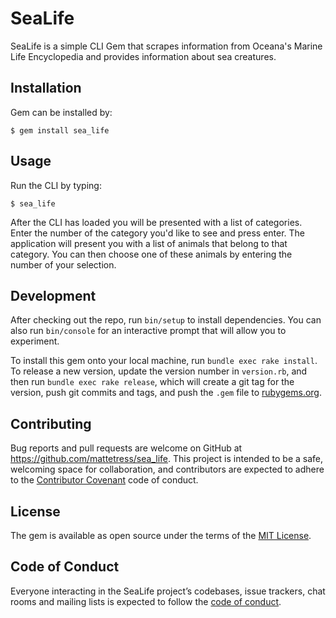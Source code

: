 # SeaLife

SeaLife is a simple CLI Gem that scrapes information from Oceana's Marine Life Encyclopedia and provides information about sea creatures.

## Installation

Gem can be installed by:

    $ gem install sea_life

## Usage

Run the CLI by typing:

    $ sea_life

After the CLI has loaded you will be presented with a list of categories.  Enter the number of the category you'd like to see and press enter.  The application will present you with a list of animals that belong to that category.  You can then choose one of these animals by entering the number of your selection.

## Development

After checking out the repo, run `bin/setup` to install dependencies. You can also run `bin/console` for an interactive prompt that will allow you to experiment.

To install this gem onto your local machine, run `bundle exec rake install`. To release a new version, update the version number in `version.rb`, and then run `bundle exec rake release`, which will create a git tag for the version, push git commits and tags, and push the `.gem` file to [rubygems.org](https://rubygems.org).

## Contributing

Bug reports and pull requests are welcome on GitHub at https://github.com/mattetress/sea_life. This project is intended to be a safe, welcoming space for collaboration, and contributors are expected to adhere to the [Contributor Covenant](http://contributor-covenant.org) code of conduct.

## License

The gem is available as open source under the terms of the [MIT License](https://github.com/mattetress/sea_life/blob/master/LICENSE.txt).

## Code of Conduct

Everyone interacting in the SeaLife project’s codebases, issue trackers, chat rooms and mailing lists is expected to follow the [code of conduct](https://github.com/mattetress/sea_life/blob/master/CODE_OF_CONDUCT.md).
